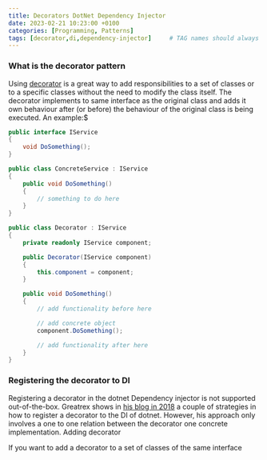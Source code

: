```yaml
---
title: Decorators DotNet Dependency Injector
date: 2023-02-21 10:23:00 +0100
categories: [Programming, Patterns]
tags: [decorator,di,dependency-injector]     # TAG names should always be lowercase
---
```


### What is the decorator pattern

Using [decorator](https://en.wikipedia.org/wiki/Decorator_pattern) is a great way to add responsibilities to a set of classes or to a specific classes without the need to modify the class itself. The decorator implements to same interface as the original class and adds it own behaviour after (or before) the behaviour of the original class is being executed. An example:$

```csharp
public interface IService
{
    void DoSomething();
}

public class ConcreteService : IService
{
    public void DoSomething()
    {
        // something to do here
    }
}

public class Decorator : IService
{
    private readonly IService component;

    public Decorator(IService component)
    {
        this.component = component;
    }

    public void DoSomething()
    {
        // add functionality before here

        // add concrete object
        component.DoSomething();

        // add functionality after here
    }
}
```

### Registering the decorator to DI

Registering a decorator in the dotnet Dependency injector is not supported out-of-the-box. Greatrex shows in [his blog in 2018](https://greatrexpectations.com/2018/10/25/decorators-in-net-core-with-dependency-injection) a couple of strategies in how to register a decorator to the DI of dotnet. However, his approach only involves a one to one relation between the decorator one concrete implementation. Adding  decorator

 If you want to add a decorator to a set of classes of the same interface 